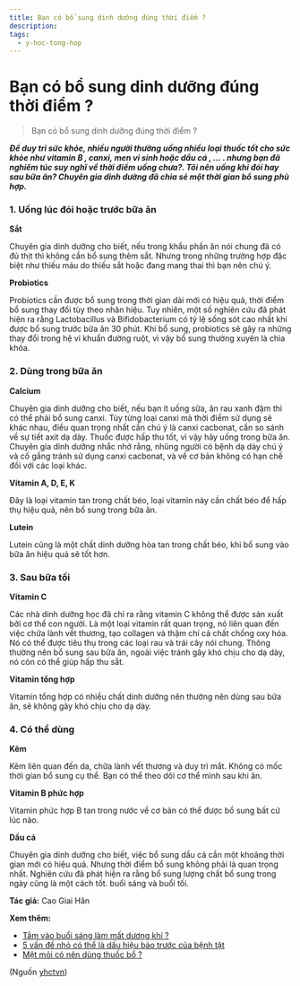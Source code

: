 ```yaml
---
title: Bạn có bổ sung dinh dưỡng đúng thời điểm ?
description: 
tags:
  - y-hoc-tong-hop
---
```


# Bạn có bổ sung dinh dưỡng đúng thời điểm ? 

> Bạn có bổ sung dinh dưỡng đúng thời điểm ?

***Để duy trì sức khỏe, nhiều người thường uống nhiều loại thuốc tốt cho sức khỏe như vitamin B , canxi, men vi sinh hoặc dầu cá , … . nhưng bạn đã nghiêm túc suy nghĩ về thời điểm uống chưa?. Tôi nên uống khi đói hay sau bữa ăn? Chuyên gia dinh dưỡng ​​đã chia sẻ một thời gian bổ sung phù hợp.***

### **1. Uống lúc đói hoặc trước bữa ăn**

**Sắt**

Chuyên gia dinh dưỡng cho biết, nếu trong khẩu phần ăn nói chung đã có đủ thịt thì không cần bổ sung thêm sắt. Nhưng trong những trường hợp đặc biệt như thiếu máu do thiếu sắt hoặc đang mang thai thì bạn nên chú ý.

**Probiotics**

Probiotics cần được bổ sung trong thời gian dài mới có hiệu quả, thời điểm bổ sung thay đổi tùy theo nhãn hiệu. Tuy nhiên, một số nghiên cứu đã phát hiện ra rằng Lactobacillus và Bifidobacterium có tỷ lệ sống sót cao nhất khi được bổ sung trước bữa ăn 30 phút. Khi bổ sung, probiotics sẽ gây ra những thay đổi trong hệ vi khuẩn đường ruột, vì vậy bổ sung thường xuyên là chìa khóa.

### **2. Dùng trong bữa ăn**

**Calcium**

Chuyên gia dinh dưỡng cho biết, nếu bạn ít uống sữa, ăn rau xanh đậm thì có thể phải bổ sung canxi. Tùy từng loại canxi mà thời điểm sử dụng sẽ khác nhau, điều quan trọng nhất cần chú ý là canxi cacbonat, cần so sánh về sự tiết axit dạ dày. Thuốc được hấp thu tốt, vì vậy hãy uống trong bữa ăn. Chuyên gia dinh dưỡng nhắc nhở rằng, nhũng người có bệnh dạ dày chú ý và cố gắng tránh sử dụng canxi cacbonat, và về cơ bản không có hạn chế đối với các loại khác.

**Vitamin A, D, E, K**

Đây là loại vitamin tan trong chất béo, loại vitamin này cần chất béo để hấp thụ hiệu quả, nên bổ sung trong bữa ăn.

**Lutein**

Lutein cũng là một chất dinh dưỡng hòa tan trong chất béo, khi bổ sung vào bữa ăn hiệu quả sẽ tốt hơn.

### **3. Sau bữa tối**

**Vitamin C**

Các nhà dinh dưỡng học đã chỉ ra rằng vitamin C không thể được sản xuất bởi cơ thể con người. Là một loại vitamin rất quan trọng, nó liên quan đến việc chữa lành vết thương, tạo collagen và thậm chí cả chất chống oxy hóa. Nó có thể được tiêu thụ trong các loại rau và trái cây nói chung. Thông thường nên bổ sung sau bữa ăn, ngoài việc tránh gây khó chịu cho dạ dày, nó còn có thể giúp hấp thu sắt.

**Vitamin tổng hợp**

Vitamin tổng hợp có nhiều chất dinh dưỡng nên thường nên dùng sau bữa ăn, sẽ không gây khó chịu cho dạ dày.

### **4. Có thể dùng**

**Kẽm**

Kẽm liên quan đến da, chữa lành vết thương và duy trì mắt. Không có mốc thời gian bổ sung cụ thể. Bạn có thể theo dõi cơ thể mình sau khi ăn.

**Vitamin B phức hợp**

Vitamin phức hợp B tan trong nước về cơ bản có thể được bổ sung bất cứ lúc nào.

**Dầu cá**

Chuyên gia dinh dưỡng cho biết, việc bổ sung dầu cá cần một khoảng thời gian mới có hiệu quả. Nhưng thời điểm bổ sung không phải là quan trọng nhất. Nghiên cứu đã phát hiện ra rằng bổ sung lượng chất bổ sung trong ngày cũng là một cách tốt. buổi sáng và buổi tối.

**Tác giả:** Cao Giai Hân

**Xem thêm:**
* [Tắm vào buổi sáng làm mất dương khí ?](/yhctvn/tam-vao-buoi-sang-lam-mat-duong-khi)
* [5 vấn đề nhỏ có thể là dấu hiệu báo trước của bệnh tật](/yhctvn/5-van-de-nho-co-the-la-dau-hieu-bao-truoc-cua-benh-tat)
* [Mệt mỏi có nên dùng thuốc bổ ?](/yhctvn/met-moi-co-nen-dung-thuoc-bo)

(Nguồn <a href="https://yhctvn.com/ban-co-bo-sung-dinh-duong-dung-thoi-diem/" target="_blank">yhctvn</a>)
